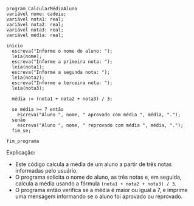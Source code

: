 ```portuguol
program CalcularMédiaAluno
variável nome: cadeia;
variável nota1: real;
variável nota2: real;
variável nota3: real;
variável média: real;

início
  escreva("Informe o nome do aluno: ");
  leia(nome);
  escreva("Informe a primeira nota: ");
  leia(nota1);
  escreva("Informe a segunda nota: ");
  leia(nota2);
  escreva("Informe a terceira nota: ");
  leia(nota3);

  média := (nota1 + nota2 + nota3) / 3;

  se média >= 7 então
    escreva("Aluno ", nome, " aprovado com média ", média, ".");
  senão
    escreva("Aluno ", nome, " reprovado com média ", média, ".");
  fim_se;

fim_programa
```

Explicação:

* Este código calcula a média de um aluno a partir de três notas informadas pelo usuário.
* O programa solicita o nome do aluno, as três notas e, em seguida, calcula a média usando a fórmula `(nota1 + nota2 + nota3) / 3`.
* O programa então verifica se a média é maior ou igual a 7, e imprime uma mensagem informando se o aluno foi aprovado ou reprovado.